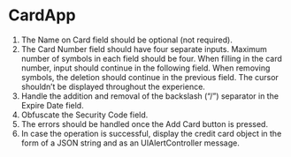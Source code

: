 # CardApp
1. The Name on Card field should be optional (not required).
2. The Card Number field should have four separate inputs.
Maximum number of symbols in each field should be four.
When filling in the card number, input should continue in
the following field. When removing symbols, the deletion
should continue in the previous field. The cursor shouldn’t
be displayed throughout the experience.
3. Handle the addition and removal of the backslash (“/”)
separator in the Expire Date field.
4. Obfuscate the Security Code field.
5. The errors should be handled once the Add Card button is
pressed.
6. In case the operation is successful, display the credit card
object in the form of a JSON string and as an
UIAlertController message.
